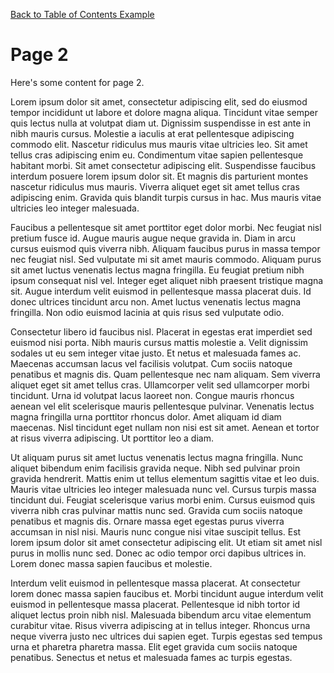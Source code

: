 [Back to Table of Contents Example](vscode://redhat.vscode-didact?workspace=toc-local/root-toc.didact.md)

# Page 2

Here's some content for page 2.

Lorem ipsum dolor sit amet, consectetur adipiscing elit, sed do eiusmod tempor incididunt ut labore et dolore magna aliqua. Tincidunt vitae semper quis lectus nulla at volutpat diam ut. Dignissim suspendisse in est ante in nibh mauris cursus. Molestie a iaculis at erat pellentesque adipiscing commodo elit. Nascetur ridiculus mus mauris vitae ultricies leo. Sit amet tellus cras adipiscing enim eu. Condimentum vitae sapien pellentesque habitant morbi. Sit amet consectetur adipiscing elit. Suspendisse faucibus interdum posuere lorem ipsum dolor sit. Et magnis dis parturient montes nascetur ridiculus mus mauris. Viverra aliquet eget sit amet tellus cras adipiscing enim. Gravida quis blandit turpis cursus in hac. Mus mauris vitae ultricies leo integer malesuada.

Faucibus a pellentesque sit amet porttitor eget dolor morbi. Nec feugiat nisl pretium fusce id. Augue mauris augue neque gravida in. Diam in arcu cursus euismod quis viverra nibh. Aliquam faucibus purus in massa tempor nec feugiat nisl. Sed vulputate mi sit amet mauris commodo. Aliquam purus sit amet luctus venenatis lectus magna fringilla. Eu feugiat pretium nibh ipsum consequat nisl vel. Integer eget aliquet nibh praesent tristique magna sit. Augue interdum velit euismod in pellentesque massa placerat duis. Id donec ultrices tincidunt arcu non. Amet luctus venenatis lectus magna fringilla. Non odio euismod lacinia at quis risus sed vulputate odio.

Consectetur libero id faucibus nisl. Placerat in egestas erat imperdiet sed euismod nisi porta. Nibh mauris cursus mattis molestie a. Velit dignissim sodales ut eu sem integer vitae justo. Et netus et malesuada fames ac. Maecenas accumsan lacus vel facilisis volutpat. Cum sociis natoque penatibus et magnis dis. Quam pellentesque nec nam aliquam. Sem viverra aliquet eget sit amet tellus cras. Ullamcorper velit sed ullamcorper morbi tincidunt. Urna id volutpat lacus laoreet non. Congue mauris rhoncus aenean vel elit scelerisque mauris pellentesque pulvinar. Venenatis lectus magna fringilla urna porttitor rhoncus dolor. Amet aliquam id diam maecenas. Nisl tincidunt eget nullam non nisi est sit amet. Aenean et tortor at risus viverra adipiscing. Ut porttitor leo a diam.

Ut aliquam purus sit amet luctus venenatis lectus magna fringilla. Nunc aliquet bibendum enim facilisis gravida neque. Nibh sed pulvinar proin gravida hendrerit. Mattis enim ut tellus elementum sagittis vitae et leo duis. Mauris vitae ultricies leo integer malesuada nunc vel. Cursus turpis massa tincidunt dui. Feugiat scelerisque varius morbi enim. Cursus euismod quis viverra nibh cras pulvinar mattis nunc sed. Gravida cum sociis natoque penatibus et magnis dis. Ornare massa eget egestas purus viverra accumsan in nisl nisi. Mauris nunc congue nisi vitae suscipit tellus. Est lorem ipsum dolor sit amet consectetur adipiscing elit. Ut etiam sit amet nisl purus in mollis nunc sed. Donec ac odio tempor orci dapibus ultrices in. Lorem donec massa sapien faucibus et molestie.

Interdum velit euismod in pellentesque massa placerat. At consectetur lorem donec massa sapien faucibus et. Morbi tincidunt augue interdum velit euismod in pellentesque massa placerat. Pellentesque id nibh tortor id aliquet lectus proin nibh nisl. Malesuada bibendum arcu vitae elementum curabitur vitae. Risus viverra adipiscing at in tellus integer. Rhoncus urna neque viverra justo nec ultrices dui sapien eget. Turpis egestas sed tempus urna et pharetra pharetra massa. Elit eget gravida cum sociis natoque penatibus. Senectus et netus et malesuada fames ac turpis egestas.